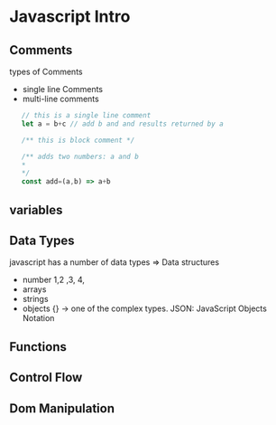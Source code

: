 # Javascript Intro

## Comments
types of Comments
 - single line Comments
 - multi-line comments

 ```js
    // this is a single line comment
    let a = b+c // add b and and results returned by a

    /** this is block comment */ 

    /** adds two numbers: a and b 
    *
    */
    const add=(a,b) => a+b
 ```
## variables

## Data Types

javascript has a number of data types => Data structures
- number 1,2 ,3, 4,
- arrays
- strings 
- objects {} -> one of the complex types.  JSON: JavaScript Objects Notation

## Functions

## Control Flow

## Dom Manipulation


